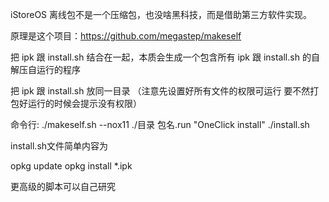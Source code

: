 iStoreOS 离线包不是一个压缩包，也没啥黑科技，而是借助第三方软件实现。

原理是这个项目：https://github.com/megastep/makeself

把 ipk 跟 install.sh 结合在一起，本质会生成一个包含所有 ipk 跟 install.sh 的自解压自运行的程序


把 ipk 跟 install.sh 放同一目录 （注意先设置好所有文件的权限可运行 要不然打包好运行的时候会提示没有权限）

命令行:
./makeself.sh --nox11 ./目录 包名.run "OneClick install" ./install.sh

  install.sh文件简单内容为
  
opkg update
opkg install *.ipk

更高级的脚本可以自己研究
